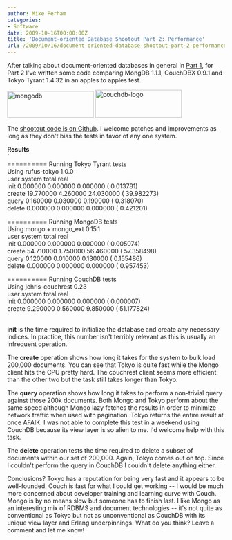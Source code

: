 ```yaml
---
author: Mike Perham
categories:
- Software
date: 2009-10-16T00:00:00Z
title: 'Document-oriented Database Shootout Part 2: Performance'
url: /2009/10/16/document-oriented-database-shootout-part-2-performance/
---
```


After talking about document-oriented databases in general in [Part 1][1], for Part 2 I've written some code comparing MongDB 1.1.1, CouchDBX 0.9.1 and Tokyo Tyrant 1.4.32 in an apples to apples test.

[<img src="http://www.mikeperham.com/wp-content/uploads/2009/10/mongodb.png" alt="mongodb" title="mongodb" width="200" height="61" class="" />][2]&nbsp;[<img src="http://www.mikeperham.com/wp-content/uploads/2009/10/couchdb-logo2.png" alt="couchdb-logo" title="couchdb-logo" width="200" height="64" class="" />][3]

The [shootout code is on Github][4]. I welcome patches and improvements as long as they don't bias the tests in favor of any one system.

**Results**  
`<br />
========== Running Tokyo Tyrant tests<br />
Using rufus-tokyo 1.0.0<br />
                user     system      total        real<br />
init        0.000000   0.000000   0.000000 (  0.013781)<br />
create     19.770000   4.260000  24.030000 ( 39.982273)<br />
query       0.160000   0.030000   0.190000 (  0.318070)<br />
delete      0.000000   0.000000   0.000000 (  0.421201)</p>
<p>========== Running MongoDB tests<br />
Using mongo + mongo_ext 0.15.1<br />
                user     system      total        real<br />
init        0.000000   0.000000   0.000000 (  0.005074)<br />
create     54.710000   1.750000  56.460000 ( 57.358498)<br />
query       0.120000   0.010000   0.130000 (  0.155486)<br />
delete      0.000000   0.000000   0.000000 (  0.957453)</p>
<p>========== Running CouchDB tests<br />
Using jchris-couchrest 0.23<br />
                user     system      total        real<br />
init        0.000000   0.000000   0.000000 (  0.000007)<br />
create      9.290000   0.560000   9.850000 ( 51.177824)<br />
`

**init** is the time required to initialize the database and create any necessary indices. In practice, this number isn't terribly relevant as this is usually an infrequent operation.

The **create** operation shows how long it takes for the system to bulk load 200,000 documents. You can see that Tokyo is quite fast while the Mongo client hits the CPU pretty hard. The couchrest client seems more efficient than the other two but the task still takes longer than Tokyo.

The **query** operation shows how long it takes to perform a non-trivial query against those 200k documents. Both Mongo and Tokyo perform about the same speed although Mongo lazy fetches the results in order to minimize network traffic when used with pagination. Tokyo returns the entire result at once AFAIK. I was not able to complete this test in a weekend using CouchDB because its view layer is so alien to me. I'd welcome help with this task.

The **delete** operation tests the time required to delete a subset of documents within our set of 200,000. Again, Tokyo comes out on top. Since I couldn't perform the query in CouchDB I couldn't delete anything either.

Conclusions? Tokyo has a reputation for being very fast and it appears to be well-founded. Couch is fast for what I could get working -- I would be much more concerned about developer training and learning curve with Couch. Mongo is by no means slow but someone has to finish last. I like Mongo as an interesting mix of RDBMS and document technologies -- it's not quite as conventional as Tokyo but not as unconventional as CouchDB with its unique view layer and Erlang underpinnings. What do you think? Leave a comment and let me know!

 [1]: http://www.mikeperham.com/2009/09/01/comparing-document-oriented-databases/
 [2]: http://www.mongodb.org
 [3]: http://couchdb.apache.org
 [4]: http://github.com/mperham/docdb_shootout
